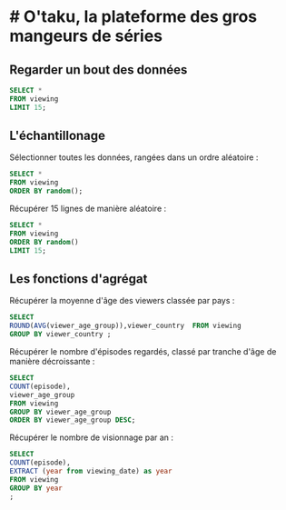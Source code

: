 # # O'taku, la plateforme des gros mangeurs de séries

## Regarder un bout des données

```sql
SELECT *
FROM viewing
LIMIT 15;
```

## L'échantillonage

Sélectionner toutes les données, rangées dans un ordre aléatoire :

```sql
SELECT *
FROM viewing
ORDER BY random();
```

Récupérer 15 lignes de manière aléatoire :

```sql
SELECT *
FROM viewing
ORDER BY random()
LIMIT 15;
```

## Les fonctions d'agrégat

Récupérer la moyenne d'âge des viewers classée par pays :

```sql
SELECT 
ROUND(AVG(viewer_age_group)),viewer_country  FROM viewing
GROUP BY viewer_country ;
```

Récupérer le nombre d'épisodes regardés, classé par tranche d'âge de manière décroissante :

```sql
SELECT
COUNT(episode),
viewer_age_group
FROM viewing
GROUP BY viewer_age_group 
ORDER BY viewer_age_group DESC;
```

Récupérer le nombre de visionnage par an :

```sql
SELECT
COUNT(episode),
EXTRACT (year from viewing_date) as year
FROM viewing
GROUP BY year
;
```
